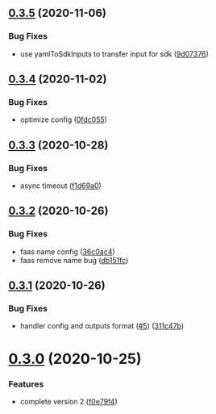 ## [0.3.5](https://github.com/serverless-components/tencent-websocket/compare/v0.3.4...v0.3.5) (2020-11-06)


### Bug Fixes

* use yamlToSdkInputs to transfer input for sdk ([9d07376](https://github.com/serverless-components/tencent-websocket/commit/9d073761c06bb882bcaf01c7a8cd8782d6f6d1ea))

## [0.3.4](https://github.com/serverless-components/tencent-websocket/compare/v0.3.3...v0.3.4) (2020-11-02)


### Bug Fixes

* optimize config ([0fdc055](https://github.com/serverless-components/tencent-websocket/commit/0fdc05559ec6cc38ddbbf76183e24c8ef82b9034))

## [0.3.3](https://github.com/serverless-components/tencent-websocket/compare/v0.3.2...v0.3.3) (2020-10-28)


### Bug Fixes

* async timeout ([f1d69a0](https://github.com/serverless-components/tencent-websocket/commit/f1d69a00578630ed3f7979a9933d8f3363d49523))

## [0.3.2](https://github.com/serverless-components/tencent-websocket/compare/v0.3.1...v0.3.2) (2020-10-26)


### Bug Fixes

* faas name config ([36c0ac4](https://github.com/serverless-components/tencent-websocket/commit/36c0ac48ab363d193b080a01faeb4c66c7323194))
* faas remove name bug ([db151fc](https://github.com/serverless-components/tencent-websocket/commit/db151fc19c5535e39ce7ce3f058f7fba05330c17))

## [0.3.1](https://github.com/serverless-components/tencent-websocket/compare/v0.3.0...v0.3.1) (2020-10-26)


### Bug Fixes

* handler config and outputs format ([#5](https://github.com/serverless-components/tencent-websocket/issues/5)) ([311c47b](https://github.com/serverless-components/tencent-websocket/commit/311c47b84d5dfce7d90d8c46c07e9c66b8706917))

# [0.3.0](https://github.com/serverless-components/tencent-websocket/compare/v0.2.3...v0.3.0) (2020-10-25)


### Features

* complete version 2 ([f0e79f4](https://github.com/serverless-components/tencent-websocket/commit/f0e79f43ec9017cc2e8958c959973e01b49f48ab))
